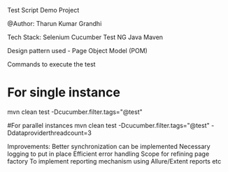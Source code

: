 Test Script Demo Project

@Author: Tharun Kumar Grandhi

Tech Stack: 
Selenium
Cucumber
Test NG
Java
Maven

Design pattern used - Page Object Model (POM)

Commands to execute the test

# For single instance
mvn clean test -Dcucumber.filter.tags="@test"

#For parallel instances
mvn clean test -Dcucumber.filter.tags="@test" -Ddataproviderthreadcount=3

Improvements:
Better synchronization can be implemented
Necessary logging to put in place
Efficient error handling
Scope for refining page factory
To implement reporting mechanism using Allure/Extent reports etc




